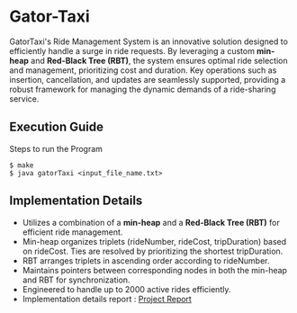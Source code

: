 # Gator-Taxi


GatorTaxi's Ride Management System is an innovative solution designed to efficiently handle a surge in ride requests. By leveraging a custom <b>min-heap</b> and <b>Red-Black Tree (RBT)</b>, the system ensures optimal ride selection and management, prioritizing cost and duration. Key operations such as insertion, cancellation, and updates are seamlessly supported, providing a robust framework for managing the dynamic demands of a ride-sharing service.

## Execution Guide
Steps to run the Program
```
$ make
$ java gatorTaxi <input_file_name.txt>
```

## Implementation Details

- Utilizes a combination of a **min-heap** and a **Red-Black Tree (RBT)** for efficient ride management.
- Min-heap organizes triplets (rideNumber, rideCost, tripDuration) based on rideCost. Ties are resolved by prioritizing the shortest tripDuration.
- RBT arranges triplets in ascending order according to rideNumber.
- Maintains pointers between corresponding nodes in both the min-heap and RBT for synchronization.
- Engineered to handle up to 2000 active rides efficiently.
- Implementation details report : [Project Report](ProjectReport.pdf)
